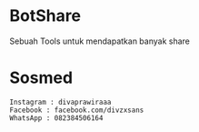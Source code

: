 # BotShare
Sebuah Tools untuk mendapatkan banyak share
# Sosmed
```
Instagram : divaprawiraaa
Facebook : facebook.com/divzxsans
WhatsApp : 082384506164
```
